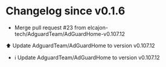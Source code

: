 # Changelog since v0.1.6
- Merge pull request #23 from elcajon-tech/AdguardTeam/AdGuardHome-v0.107.12

⬆️ Update AdguardTeam/AdGuardHome to version v0.107.12 
- ℹ️ Update AdguardTeam/AdGuardHome to version v0.107.12 

